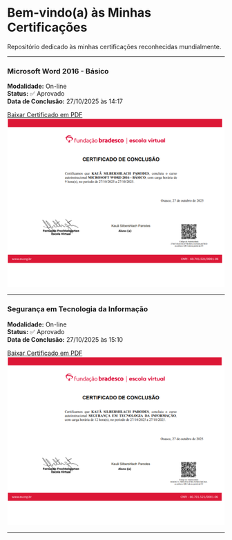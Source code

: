 # Bem-vindo(a) às Minhas Certificações

Repositório dedicado às minhas certificações reconhecidas mundialmente.

---
 
### Microsoft Word 2016 - Básico  
**Modalidade:** On-line  
**Status:** ✅ Aprovado  
**Data de Conclusão:** 27/10/2025 às 14:17  

[ Baixar Certificado em PDF](MicrosoftWord2016Basico.pdf)
![Certificado Microsoft Word 2016 - Básico](MicrosoftWord2016Basico.png)  


---

### Segurança em Tecnologia da Informação  
**Modalidade:** On-line  
**Status:** ✅ Aprovado  
**Data de Conclusão:** 27/10/2025 às 15:10  

[ Baixar Certificado em PDF](SegurancaemTecnologiadaInformacao.pdf)
![Certificado Segurança em Tecnologia da Informação](SegurancaemTecnologiadaInformacao.png)  


---
